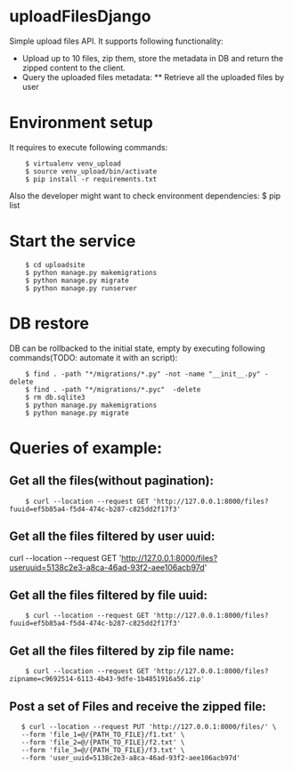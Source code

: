 # uploadFilesDjango
Simple upload files API. It supports following functionality:

* Upload up to 10 files, zip them, store the metadata in DB and return the zipped content to the client.
* Query the uploaded files metadata:
** Retrieve all the uploaded files by user

# Environment setup

It requires to execute following commands:

        $ virtualenv venv_upload
        $ source venv_upload/bin/activate
        $ pip install -r requirements.txt

Also the developer might want to check environment dependencies:
        $ pip list

# Start the service

        $ cd uploadsite
        $ python manage.py makemigrations
        $ python manage.py migrate
        $ python manage.py runserver

# DB restore
DB can be rollbacked to the initial state, empty by executing following commands(TODO: automate it with an script):

        $ find . -path "*/migrations/*.py" -not -name "__init__.py" -delete
        $ find . -path "*/migrations/*.pyc"  -delete
        $ rm db.sqlite3
        $ python manage.py makemigrations
        $ python manage.py migrate



# Queries of example:
## Get all the files(without pagination):

        $ curl --location --request GET 'http://127.0.0.1:8000/files?fuuid=ef5b85a4-f5d4-474c-b287-c825dd2f17f3'

## Get all the files filtered by user uuid:
  curl --location --request GET 'http://127.0.0.1:8000/files?useruuid=5138c2e3-a8ca-46ad-93f2-aee106acb97d'

## Get all the files filtered by file uuid:

        $ curl --location --request GET 'http://127.0.0.1:8000/files?fuuid=ef5b85a4-f5d4-474c-b287-c825dd2f17f3'   

## Get all the files filtered by zip file name:

        $ curl --location --request GET 'http://127.0.0.1:8000/files?zipname=c9692514-6113-4b43-9dfe-1b4851916a56.zip'     

## Post a set of Files and receive the zipped file:

       $ curl --location --request PUT 'http://127.0.0.1:8000/files/' \
       --form 'file_1=@/{PATH_TO_FILE}/f1.txt' \
       --form 'file_2=@/{PATH_TO_FILE}/f2.txt' \
       --form 'file_3=@/{PATH_TO_FILE}/f3.txt' \
       --form 'user_uuid=5138c2e3-a8ca-46ad-93f2-aee106acb97d'
